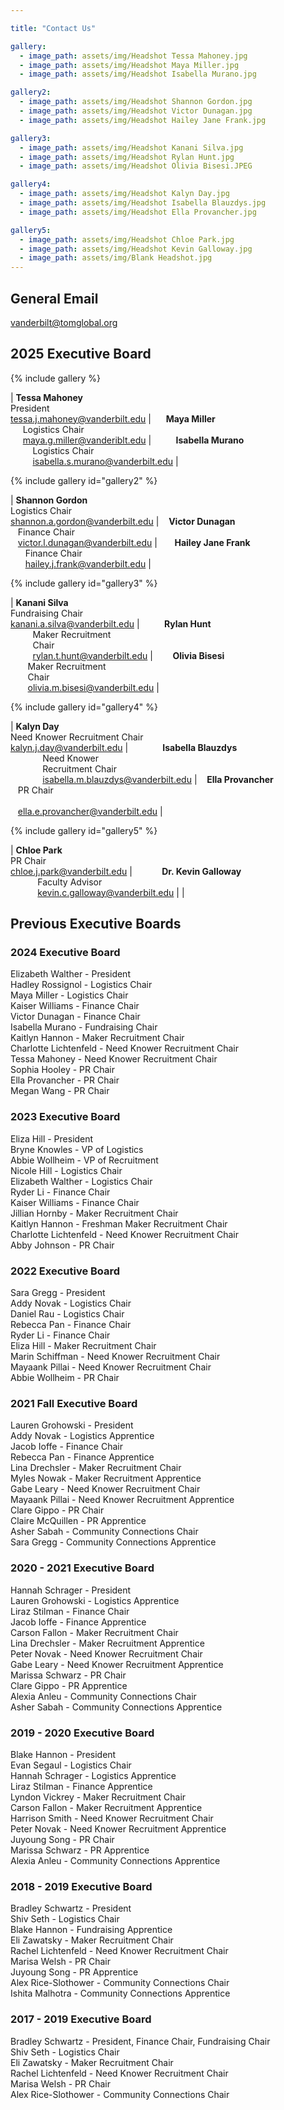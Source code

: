 ```yaml
---

title: "Contact Us"

gallery:
  - image_path: assets/img/Headshot Tessa Mahoney.jpg
  - image_path: assets/img/Headshot Maya Miller.jpg
  - image_path: assets/img/Headshot Isabella Murano.jpg

gallery2:
  - image_path: assets/img/Headshot Shannon Gordon.jpg
  - image_path: assets/img/Headshot Victor Dunagan.jpg
  - image_path: assets/img/Headshot Hailey Jane Frank.jpg

gallery3:
  - image_path: assets/img/Headshot Kanani Silva.jpg
  - image_path: assets/img/Headshot Rylan Hunt.jpg
  - image_path: assets/img/Headshot Olivia Bisesi.JPEG

gallery4:
  - image_path: assets/img/Headshot Kalyn Day.jpg
  - image_path: assets/img/Headshot Isabella Blauzdys.jpg
  - image_path: assets/img/Headshot Ella Provancher.jpg

gallery5:
  - image_path: assets/img/Headshot Chloe Park.jpg
  - image_path: assets/img/Headshot Kevin Galloway.jpg
  - image_path: assets/img/Blank Headshot.jpg
---
```


## General Email
vanderbilt@tomglobal.org
## 2025 Executive Board

{% include gallery %}

| **Tessa Mahoney**<br>President<br><a href="mailto:tessa.j.mahoney@vanderbilt.edu" style="font-size: 0.75em;">tessa.j.mahoney@vanderbilt.edu</a> | &nbsp;&nbsp;&nbsp;&nbsp;&nbsp;**Maya Miller**<br>&nbsp;&nbsp;&nbsp;&nbsp;&nbsp;Logistics Chair<br>&nbsp;&nbsp;&nbsp;&nbsp;&nbsp;<a href="mailto:maya.g.miller@vanderbilt.edu" style="font-size: 0.75em;">maya.g.miller@vanderiblt.edu</a> | &nbsp;&nbsp;&nbsp;&nbsp;&nbsp;&nbsp;&nbsp;&nbsp;&nbsp;**Isabella Murano**<br>&nbsp;&nbsp;&nbsp;&nbsp;&nbsp;&nbsp;&nbsp;&nbsp;&nbsp;Logistics Chair<br>&nbsp;&nbsp;&nbsp;&nbsp;&nbsp;&nbsp;&nbsp;&nbsp;&nbsp;<a href="mailto:isabella.s.murano@vanderbilt.edu" style="font-size: 0.75em;">isabella.s.murano@vanderbilt.edu</a> |

{% include gallery id="gallery2" %}

| **Shannon Gordon**<br>Logistics Chair<br><a href="mailto:shannon.a.gordon@vanderbilt.edu" style="font-size: 0.75em;">shannon.a.gordon@vanderbilt.edu</a> | &nbsp;&nbsp;&nbsp;**Victor Dunagan**<br>&nbsp;&nbsp;&nbsp;Finance Chair<br>&nbsp;&nbsp;&nbsp;<a href="mailto:victor.l.dunagan@vanderbilt.edu" style="font-size: 0.75em;">victor.l.dunagan@vanderbilt.edu</a> | &nbsp;&nbsp;&nbsp;&nbsp;&nbsp;&nbsp;**Hailey Jane Frank**<br>&nbsp;&nbsp;&nbsp;&nbsp;&nbsp;&nbsp;Finance Chair<br>&nbsp;&nbsp;&nbsp;&nbsp;&nbsp;&nbsp;<a href="mailto:hailey.j.frank@vanderbilt.edu" style="font-size: 0.75em;">hailey.j.frank@vanderbilt.edu</a> |

{% include gallery id="gallery3" %}

| **Kanani Silva**<br>Fundraising Chair<br><a href="mailto:kanani.a.silva@vanderbilt.edu" style="font-size: 0.75em;">kanani.a.silva@vanderbilt.edu</a> | &nbsp;&nbsp;&nbsp;&nbsp;&nbsp;&nbsp;&nbsp;&nbsp;&nbsp;**Rylan Hunt**<br>&nbsp;&nbsp;&nbsp;&nbsp;&nbsp;&nbsp;&nbsp;&nbsp;&nbsp;Maker Recruitment<br>&nbsp;&nbsp;&nbsp;&nbsp;&nbsp;&nbsp;&nbsp;&nbsp;&nbsp;Chair<br>&nbsp;&nbsp;&nbsp;&nbsp;&nbsp;&nbsp;&nbsp;&nbsp;&nbsp;<a href="mailto:rylan.t.hunt@vanderbilt.edu" style="font-size: 0.75em;">rylan.t.hunt@vanderbilt.edu</a> | &nbsp;&nbsp;&nbsp;&nbsp;&nbsp;&nbsp;&nbsp;**Olivia Bisesi**<br>&nbsp;&nbsp;&nbsp;&nbsp;&nbsp;&nbsp;&nbsp;Maker Recruitment<br>&nbsp;&nbsp;&nbsp;&nbsp;&nbsp;&nbsp;&nbsp;Chair<br>&nbsp;&nbsp;&nbsp;&nbsp;&nbsp;&nbsp;&nbsp;<a href="mailto:olivia.m.bisesi@vanderbilt.edu" style="font-size: 0.75em;">olivia.m.bisesi@vanderbilt.edu</a> |

{% include gallery id="gallery4" %}

| **Kalyn Day**<br>Need Knower Recruitment Chair<br><a href="mailto:kalyn.j.day@vanderbilt.edu" style="font-size: 0.75em;">kalyn.j.day@vanderbilt.edu</a> | &nbsp;&nbsp;&nbsp;&nbsp;&nbsp;&nbsp;&nbsp;&nbsp;&nbsp;&nbsp;&nbsp;&nbsp;&nbsp;**Isabella Blauzdys**<br>&nbsp;&nbsp;&nbsp;&nbsp;&nbsp;&nbsp;&nbsp;&nbsp;&nbsp;&nbsp;&nbsp;&nbsp;&nbsp;Need Knower<br>&nbsp;&nbsp;&nbsp;&nbsp;&nbsp;&nbsp;&nbsp;&nbsp;&nbsp;&nbsp;&nbsp;&nbsp;&nbsp;Recruitment Chair<br>&nbsp;&nbsp;&nbsp;&nbsp;&nbsp;&nbsp;&nbsp;&nbsp;&nbsp;&nbsp;&nbsp;&nbsp;&nbsp;<a href="mailto:isabella.m.blauzdys@vanderbilt.edu" style="font-size: 0.75em;">isabella.m.blauzdys@vanderbilt.edu</a> | &nbsp;&nbsp;&nbsp;**Ella Provancher**<br>&nbsp;&nbsp;&nbsp;PR Chair<br><br>&nbsp;&nbsp;&nbsp;<a href="mailto:ella.e.provancher@vanderbilt.edu" style="font-size: 0.75em;">ella.e.provancher@vanderbilt.edu</a> |


{% include gallery id="gallery5" %}

| **Chloe Park**<br>PR Chair<br><a href="mailto:chloe.j.park@vanderbilt.edu" style="font-size: 0.75em;">chloe.j.park@vanderbilt.edu</a> | &nbsp;&nbsp;&nbsp;&nbsp;&nbsp;&nbsp;&nbsp;&nbsp;&nbsp;&nbsp;&nbsp;**Dr. Kevin Galloway**<br>&nbsp;&nbsp;&nbsp;&nbsp;&nbsp;&nbsp;&nbsp;&nbsp;&nbsp;&nbsp;&nbsp;Faculty Advisor<br>&nbsp;&nbsp;&nbsp;&nbsp;&nbsp;&nbsp;&nbsp;&nbsp;&nbsp;&nbsp;&nbsp;<a href="mailto:kevin.c.galloway@vanderbilt.edu" style="font-size: 0.75em;">kevin.c.galloway@vanderbilt.edu</a> |  |


## Previous Executive Boards

### 2024 Executive Board
Elizabeth Walther - President<br>
Hadley Rossignol - Logistics Chair<br>
Maya Miller - Logistics Chair<br>
Kaiser Williams - Finance Chair<br>
Victor Dunagan - Finance Chair<br>
Isabella Murano - Fundraising Chair<br>
Kaitlyn Hannon - Maker Recruitment Chair<br>
Charlotte Lichtenfeld - Need Knower Recruitment Chair<br>
Tessa Mahoney - Need Knower Recruitment Chair<br>
Sophia Hooley - PR Chair<br>
Ella Provancher - PR Chair<br>
Megan Wang - PR Chair<br>

### 2023 Executive Board 
Eliza Hill - President<br>
Bryne Knowles - VP of Logistics<br>
Abbie Wollheim - VP of Recruitment<br>
Nicole Hill - Logistics Chair<br>
Elizabeth Walther - Logistics Chair<br>
Ryder Li - Finance Chair<br>
Kaiser Williams - Finance Chair<br>
Jillian Hornby - Maker Recruitment Chair<br>
Kaitlyn Hannon - Freshman Maker Recruitment Chair<br>
Charlotte Lichtenfeld - Need Knower Recruitment Chair<br>
Abby Johnson - PR Chair<br>

### 2022 Executive Board
Sara Gregg - President<br>
Addy Novak - Logistics Chair<br>
Daniel Rau - Logistics Chair<br>
Rebecca Pan - Finance Chair<br>
Ryder Li - Finance Chair<br>
Eliza Hill - Maker Recruitment Chair<br>
Marin Schiffman - Need Knower Recruitment Chair<br>
Mayaank Pillai - Need Knower Recruitment Chair<br>
Abbie Wollheim - PR Chair<br>

### 2021 Fall Executive Board
Lauren Grohowski - President<br>
Addy Novak - Logistics Apprentice<br>
Jacob Ioffe - Finance Chair<br>
Rebecca Pan - Finance Apprentice<br>
Lina Drechsler - Maker Recruitment Chair<br>
Myles Nowak - Maker Recruitment Apprentice<br>
Gabe Leary - Need Knower Recruitment Chair<br>
Mayaank Pillai - Need Knower Recruitment Apprentice<br>
Clare Gippo - PR Chair<br>
Claire McQuillen - PR Apprentice<br>
Asher Sabah - Community Connections Chair<br>
Sara Gregg - Community Connections Apprentice<br>

### 2020 - 2021 Executive Board
Hannah Schrager - President<br>
Lauren Grohowski - Logistics Apprentice<br>
Liraz Stilman - Finance Chair<br>
Jacob Ioffe - Finance Apprentice<br>
Carson Fallon - Maker Recruitment Chair<br>
Lina Drechsler - Maker Recruitment Apprentice<br>
Peter Novak - Need Knower Recruitment Chair<br>
Gabe Leary - Need Knower Recruitment Apprentice<br>
Marissa Schwarz - PR Chair<br>
Clare Gippo - PR Apprentice<br>
Alexia Anleu - Community Connections Chair<br>
Asher Sabah - Community Connections Apprentice<br>

### 2019 - 2020 Executive Board
Blake Hannon - President<br>
Evan Segaul - Logistics Chair<br>
Hannah Schrager - Logistics Apprentice<br>
Liraz Stilman - Finance Apprentice<br>
Lyndon Vickrey - Maker Recruitment Chair<br>
Carson Fallon - Maker Recruitment Apprentice<br>
Harrison Smith - Need Knower Recruitment Chair<br>
Peter Novak - Need Knower Recruitment Apprentice<br>
Juyoung Song - PR Chair<br>
Marissa Schwarz - PR Apprentice<br>
Alexia Anleu - Community Connections Apprentice<br>

### 2018 - 2019 Executive Board
Bradley Schwartz - President<br>
Shiv Seth - Logistics Chair<br>
Blake Hannon - Fundraising Apprentice<br>
Eli Zawatsky - Maker Recruitment Chair<br>
Rachel Lichtenfeld - Need Knower Recruitment Chair<br>
Marisa Welsh - PR Chair<br>
Juyoung Song - PR Apprentice<br>
Alex Rice-Slothower - Community Connections Chair<br>
Ishita Malhotra - Community Connections Apprentice<br>

### 2017 - 2019 Executive Board
Bradley Schwartz - President, Finance Chair, Fundraising Chair<br>
Shiv Seth - Logistics Chair<br>
Eli Zawatsky - Maker Recruitment Chair<br>
Rachel Lichtenfeld - Need Knower Recruitment Chair<br>
Marisa Welsh - PR Chair<br>
Alex Rice-Slothower - Community Connections Chair<br>
